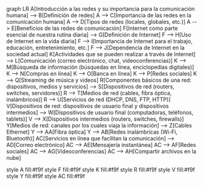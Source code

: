 graph LR
A[Introducción a las redes y su importancia para la comunicación humana] --> B[Definición de redes]
A --> C[Importancia de las redes en la comunicación humana]
A --> D[Tipos de redes (locales, globales, etc.)]
A --> E[Beneficios de las redes de comunicación]
F[Internet como parte esencial de nuestra rutina diaria] --> G[Definición de Internet]
F --> H[Uso de Internet en la vida diaria]
F --> I[Importancia de Internet para el trabajo, educación, entretenimiento, etc.]
F --> J[Dependencia de Internet en la sociedad actual]
K[Actividades que se pueden realizar a través de Internet] --> L[Comunicación (correo electrónico, chat, videoconferencias)]
K --> M[Búsqueda de información (búsquedas en línea, enciclopedias digitales)]
K --> N[Compras en línea]
K --> O[Banca en línea]
K --> P[Redes sociales]
K --> Q[Streaming de música y videos]
R[Componentes básicos de una red: dispositivos, medios y servicios] --> S[Dispositivos de red (routers, switches, servidores)]
R --> T[Medios de red (cables, fibra óptica, inalámbricos)]
R --> U[Servicios de red (DHCP, DNS, FTP, HTTP)]
V[Dispositivos de red: dispositivos de usuario final y dispositivos intermedios] --> W[Dispositivos de usuario final (computadoras, teléfonos, tablets)]
V --> X[Dispositivos intermedios (routers, switches, firewalls)]
Y[Medios de red: canales por los cuales viaja la información] --> Z[Cables Ethernet]
Y --> AA[Fibra óptica]
Y --> AB[Redes inalámbricas (Wi-Fi, Bluetooth)]
AC[Servicios en línea que facilitan la comunicación] --> AD[Correo electrónico]
AC --> AE[Mensajería instantánea]
AC --> AF[Redes sociales]
AC --> AG[Videoconferencias]
AC --> AH[Compartir archivos en la nube]

style A fill:#f9f
style F fill:#f9f
style K fill:#f9f
style R fill:#f9f
style V fill:#f9f
style Y fill:#f9f
style AC fill:#f9f
